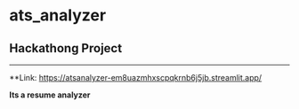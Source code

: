 # ats_analyzer

## **Hackathong Project**

---

**Link: https://atsanalyzer-em8uazmhxscpqkrnb6j5jb.streamlit.app/

**Its a resume analyzer**

